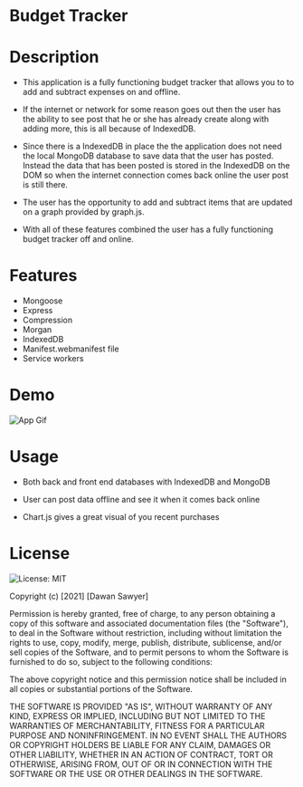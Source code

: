 # Budget Tracker
# Description
 
- This application is a fully functioning budget tracker that allows you to to add and subtract expenses on and offline.

- If the internet or network for some reason goes out then the user has the ability to see post that he or she has already create along with adding more, this is all because of IndexedDB.

- Since there is a IndexedDB in place the the application does not need the local MongoDB database to save data that the user has posted. Instead the data that has been posted is stored in the IndexedDB on the DOM so when the internet connection comes back online the user post is still there.

- The user has the opportunity to add and subtract items that are updated on a graph provided by graph.js.

- With all of these features combined the user has a fully functioning budget tracker off and online.
# Features
- Mongoose
- Express
- Compression
- Morgan
- IndexedDB
- Manifest.webmanifest file 
- Service workers

# Demo
![App Gif](public\images\budgetgif.gif)
# Usage

- Both back and front end databases with IndexedDB and MongoDB

- User can post data offline and see it when it comes back online

- Chart.js gives a great visual of you recent purchases
# License
![License: MIT](https://img.shields.io/badge/License-MIT-yellow.svg)

Copyright (c) [2021] [Dawan Sawyer]

Permission is hereby granted, free of charge, to any person obtaining a copy
of this software and associated documentation files (the "Software"), to deal
in the Software without restriction, including without limitation the rights
to use, copy, modify, merge, publish, distribute, sublicense, and/or sell
copies of the Software, and to permit persons to whom the Software is
furnished to do so, subject to the following conditions:

The above copyright notice and this permission notice shall be included in all
copies or substantial portions of the Software.

THE SOFTWARE IS PROVIDED "AS IS", WITHOUT WARRANTY OF ANY KIND, EXPRESS OR
IMPLIED, INCLUDING BUT NOT LIMITED TO THE WARRANTIES OF MERCHANTABILITY,
FITNESS FOR A PARTICULAR PURPOSE AND NONINFRINGEMENT. IN NO EVENT SHALL THE
AUTHORS OR COPYRIGHT HOLDERS BE LIABLE FOR ANY CLAIM, DAMAGES OR OTHER
LIABILITY, WHETHER IN AN ACTION OF CONTRACT, TORT OR OTHERWISE, ARISING FROM,
OUT OF OR IN CONNECTION WITH THE SOFTWARE OR THE USE OR OTHER DEALINGS IN THE
SOFTWARE.
